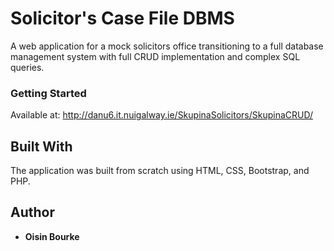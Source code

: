 # Solicitor's Case File DBMS

A web application for a mock solicitors office transitioning to a full database management system with full CRUD implementation and complex SQL queries.  

### Getting Started

Available at: http://danu6.it.nuigalway.ie/SkupinaSolicitors/SkupinaCRUD/

## Built With

The application was built from scratch using HTML, CSS, Bootstrap, and PHP.
 

## Author

* **Oisin Bourke** 